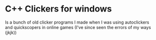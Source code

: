 # C++ Clickers for windows

Is a bunch of old clicker programs
I made when I was using autoclickers
and quickscopers in online games
(I've since seen the errors of my ways (jkjk))
